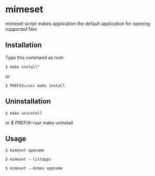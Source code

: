 mimeset
=======

mimeset script makes application the default application for opening supported files

## Installation

Type this command as root:

    $ make install"
or

    $ PREFIX=/usr make install

## Uninstallation

    $ make uninstall
or
    $ PREFIX=/usr make uninstall

## Usage

    $ mimeset appname

    $ mimeset --listapps

    $ mimeset --mimes appname


